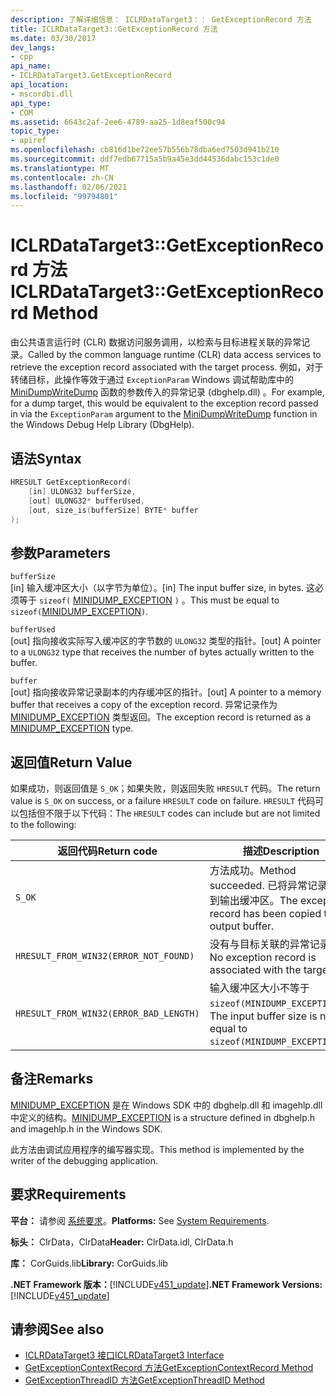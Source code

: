 ```yaml
---
description: 了解详细信息： ICLRDataTarget3：： GetExceptionRecord 方法
title: ICLRDataTarget3::GetExceptionRecord 方法
ms.date: 03/30/2017
dev_langs:
- cpp
api_name:
- ICLRDataTarget3.GetExceptionRecord
api_location:
- mscordbi.dll
api_type:
- COM
ms.assetid: 6643c2af-2ee6-4789-aa25-1d8eaf500c94
topic_type:
- apiref
ms.openlocfilehash: cb816d1be72ee57b556b78dba6ed7503d941b210
ms.sourcegitcommit: ddf7edb67715a5b9a45e3dd44536dabc153c1de0
ms.translationtype: MT
ms.contentlocale: zh-CN
ms.lasthandoff: 02/06/2021
ms.locfileid: "99794801"
---
```

# <a name="iclrdatatarget3getexceptionrecord-method"></a><span data-ttu-id="100d2-103">ICLRDataTarget3::GetExceptionRecord 方法</span><span class="sxs-lookup"><span data-stu-id="100d2-103">ICLRDataTarget3::GetExceptionRecord Method</span></span>

<span data-ttu-id="100d2-104">由公共语言运行时 (CLR) 数据访问服务调用，以检索与目标进程关联的异常记录。</span><span class="sxs-lookup"><span data-stu-id="100d2-104">Called by the common language runtime (CLR) data access services to retrieve the exception record associated with the target process.</span></span> <span data-ttu-id="100d2-105">例如，对于转储目标，此操作等效于通过 `ExceptionParam` Windows 调试帮助库中的 [MiniDumpWriteDump](/windows/desktop/api/minidumpapiset/nf-minidumpapiset-minidumpwritedump) 函数的参数传入的异常记录 (dbghelp.dll) 。</span><span class="sxs-lookup"><span data-stu-id="100d2-105">For example, for a dump target, this would be equivalent to the exception record passed in via the `ExceptionParam` argument to the [MiniDumpWriteDump](/windows/desktop/api/minidumpapiset/nf-minidumpapiset-minidumpwritedump) function in the Windows Debug Help Library (DbgHelp).</span></span>  
  
## <a name="syntax"></a><span data-ttu-id="100d2-106">语法</span><span class="sxs-lookup"><span data-stu-id="100d2-106">Syntax</span></span>  
  
```cpp  
HRESULT GetExceptionRecord(  
    [in] ULONG32 bufferSize,  
    [out] ULONG32* bufferUsed,  
    [out, size_is(bufferSize] BYTE* buffer  
);  
```  
  
## <a name="parameters"></a><span data-ttu-id="100d2-107">参数</span><span class="sxs-lookup"><span data-stu-id="100d2-107">Parameters</span></span>  

 `bufferSize`  
 <span data-ttu-id="100d2-108">[in] 输入缓冲区大小（以字节为单位）。</span><span class="sxs-lookup"><span data-stu-id="100d2-108">[in] The input buffer size, in bytes.</span></span> <span data-ttu-id="100d2-109">这必须等于 `sizeof(` [MINIDUMP_EXCEPTION](/windows/win32/api/minidumpapiset/ns-minidumpapiset-minidump_exception) `)` 。</span><span class="sxs-lookup"><span data-stu-id="100d2-109">This must be equal to `sizeof(`[MINIDUMP_EXCEPTION](/windows/win32/api/minidumpapiset/ns-minidumpapiset-minidump_exception)`)`.</span></span>  
  
 `bufferUsed`  
 <span data-ttu-id="100d2-110">[out] 指向接收实际写入缓冲区的字节数的 `ULONG32` 类型的指针。</span><span class="sxs-lookup"><span data-stu-id="100d2-110">[out] A pointer to a `ULONG32` type that receives the number of bytes actually written to the buffer.</span></span>  
  
 `buffer`  
 <span data-ttu-id="100d2-111">[out] 指向接收异常记录副本的内存缓冲区的指针。</span><span class="sxs-lookup"><span data-stu-id="100d2-111">[out] A pointer to a memory buffer that receives a copy of the exception record.</span></span> <span data-ttu-id="100d2-112">异常记录作为 [MINIDUMP_EXCEPTION](/windows/win32/api/minidumpapiset/ns-minidumpapiset-minidump_exception) 类型返回。</span><span class="sxs-lookup"><span data-stu-id="100d2-112">The exception record is returned as a [MINIDUMP_EXCEPTION](/windows/win32/api/minidumpapiset/ns-minidumpapiset-minidump_exception) type.</span></span>  
  
## <a name="return-value"></a><span data-ttu-id="100d2-113">返回值</span><span class="sxs-lookup"><span data-stu-id="100d2-113">Return Value</span></span>  

 <span data-ttu-id="100d2-114">如果成功，则返回值是 `S_OK`；如果失败，则返回失败 `HRESULT` 代码。</span><span class="sxs-lookup"><span data-stu-id="100d2-114">The return value is `S_OK` on success, or a failure `HRESULT` code on failure.</span></span> <span data-ttu-id="100d2-115">`HRESULT` 代码可以包括但不限于以下代码：</span><span class="sxs-lookup"><span data-stu-id="100d2-115">The `HRESULT` codes can include but are not limited to the following:</span></span>  
  
|<span data-ttu-id="100d2-116">返回代码</span><span class="sxs-lookup"><span data-stu-id="100d2-116">Return code</span></span>|<span data-ttu-id="100d2-117">描述</span><span class="sxs-lookup"><span data-stu-id="100d2-117">Description</span></span>|  
|-----------------|-----------------|  
|`S_OK`|<span data-ttu-id="100d2-118">方法成功。</span><span class="sxs-lookup"><span data-stu-id="100d2-118">Method succeeded.</span></span> <span data-ttu-id="100d2-119">已将异常记录复制到输出缓冲区。</span><span class="sxs-lookup"><span data-stu-id="100d2-119">The exception record has been copied to the output buffer.</span></span>|  
|`HRESULT_FROM_WIN32(ERROR_NOT_FOUND)`|<span data-ttu-id="100d2-120">没有与目标关联的异常记录。</span><span class="sxs-lookup"><span data-stu-id="100d2-120">No exception record is associated with the target.</span></span>|  
|`HRESULT_FROM_WIN32(ERROR_BAD_LENGTH)`|<span data-ttu-id="100d2-121">输入缓冲区大小不等于 `sizeof(MINIDUMP_EXCEPTION)`。</span><span class="sxs-lookup"><span data-stu-id="100d2-121">The input buffer size is not equal to `sizeof(MINIDUMP_EXCEPTION)`.</span></span>|  
  
## <a name="remarks"></a><span data-ttu-id="100d2-122">备注</span><span class="sxs-lookup"><span data-stu-id="100d2-122">Remarks</span></span>  

 <span data-ttu-id="100d2-123">[MINIDUMP_EXCEPTION](/windows/win32/api/minidumpapiset/ns-minidumpapiset-minidump_exception) 是在 Windows SDK 中的 dbghelp.dll 和 imagehlp.dll 中定义的结构。</span><span class="sxs-lookup"><span data-stu-id="100d2-123">[MINIDUMP_EXCEPTION](/windows/win32/api/minidumpapiset/ns-minidumpapiset-minidump_exception) is a structure defined in dbghelp.h and imagehlp.h in the Windows SDK.</span></span>  
  
 <span data-ttu-id="100d2-124">此方法由调试应用程序的编写器实现。</span><span class="sxs-lookup"><span data-stu-id="100d2-124">This method is implemented by the writer of the debugging application.</span></span>  
  
## <a name="requirements"></a><span data-ttu-id="100d2-125">要求</span><span class="sxs-lookup"><span data-stu-id="100d2-125">Requirements</span></span>  

 <span data-ttu-id="100d2-126">**平台：** 请参阅 [系统要求](../../get-started/system-requirements.md)。</span><span class="sxs-lookup"><span data-stu-id="100d2-126">**Platforms:** See [System Requirements](../../get-started/system-requirements.md).</span></span>  
  
 <span data-ttu-id="100d2-127">**标头：** ClrData，ClrData</span><span class="sxs-lookup"><span data-stu-id="100d2-127">**Header:** ClrData.idl, ClrData.h</span></span>  
  
 <span data-ttu-id="100d2-128">**库：** CorGuids.lib</span><span class="sxs-lookup"><span data-stu-id="100d2-128">**Library:** CorGuids.lib</span></span>  
  
 <span data-ttu-id="100d2-129">**.NET Framework 版本：**[!INCLUDE[v451_update](../../../../includes/net-current-v451-nov-plus.md)]</span><span class="sxs-lookup"><span data-stu-id="100d2-129">**.NET Framework Versions:** [!INCLUDE[v451_update](../../../../includes/net-current-v451-nov-plus.md)]</span></span>  
  
## <a name="see-also"></a><span data-ttu-id="100d2-130">请参阅</span><span class="sxs-lookup"><span data-stu-id="100d2-130">See also</span></span>

- [<span data-ttu-id="100d2-131">ICLRDataTarget3 接口</span><span class="sxs-lookup"><span data-stu-id="100d2-131">ICLRDataTarget3 Interface</span></span>](iclrdatatarget3-interface.md)
- [<span data-ttu-id="100d2-132">GetExceptionContextRecord 方法</span><span class="sxs-lookup"><span data-stu-id="100d2-132">GetExceptionContextRecord Method</span></span>](iclrdatatarget3-getexceptioncontextrecord-method.md)
- [<span data-ttu-id="100d2-133">GetExceptionThreadID 方法</span><span class="sxs-lookup"><span data-stu-id="100d2-133">GetExceptionThreadID Method</span></span>](iclrdatatarget3-getexceptionthreadid-method.md)
